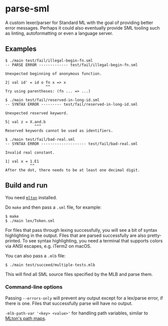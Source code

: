 # parse-sml

A custom lexer/parser for Standard ML with the goal of providing
better error messages. Perhaps it could also eventually provide SML tooling
such as linting, autoformatting or even a language server.

## Examples

```
$ ./main test/fail/illegal-begin-fn.sml
-- PARSE ERROR ------------- test/fail/illegal-begin-fn.sml

Unexpected beginning of anonymous function.

2| val id' = id o fn x => x
                  ^^
Try using parentheses: (fn ... => ...)
```

```
$ ./main test/fail/reserved-in-long-id.sml
-- SYNTAX ERROR --------- test/fail/reserved-in-long-id.sml

Unexpected reserved keyword.

5| val z = X.and.b
             ^^^
Reserved keywords cannot be used as identifiers.
```

```
$ ./main test/fail/bad-real.sml
-- SYNTAX ERROR -------------------- test/fail/bad-real.sml

Invalid real constant.

1| val x = 1.E1
           ^^
After the dot, there needs to be at least one decimal digit.
```

## Build and run

You need [`mlton`](http://mlton.org/) installed.

Do `make` and then pass a `.sml` file, for example:
```
$ make
$ ./main lex/Token.sml
```

For files that pass through lexing successfully, you will see a bit of syntax
highlighting in the output. Files that are parsed successfully are
also pretty-printed. To see syntax highlighting, you need a terminal that
supports colors via ANSI escapes, e.g. iTerm2 on macOS.

You can also pass a `.mlb` file:
```
$ ./main test/succeed/multiple-tests.mlb
```
This will find all SML source files specified by the MLB and parse them.

### Command-line options

Passing `--errors-only` will prevent any output except for a lex/parse error,
if there is one. Files that successfully parse will have no output.

`-mlb-path-var '<key> <value>'` for handling path variables, similar to
[MLton's path maps](http://mlton.org/MLBasisPathMap).
